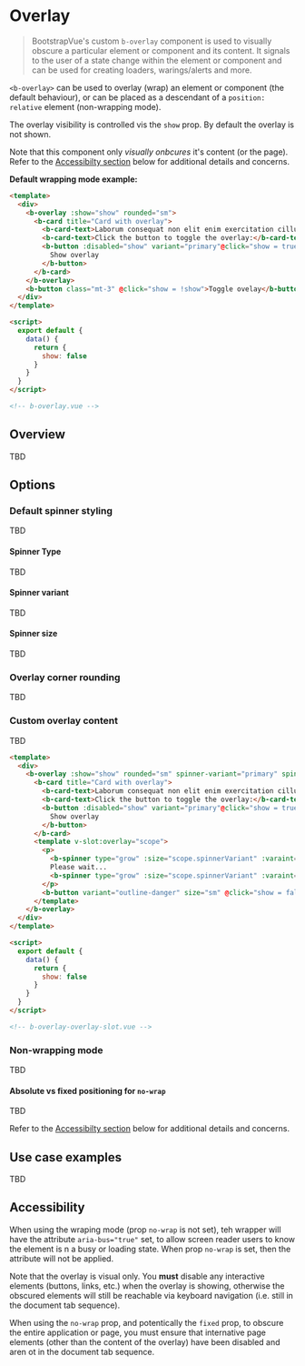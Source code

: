 # Overlay

> BootstrapVue's custom `b-overlay` component is used to visually obscure a particular element or
> component and its content. It signals to the user of a state change within the element or
> component and can be used for creating loaders, warings/alerts and more.

`<b-overlay>` can be used to overlay (wrap) an element or component (the default behaviour),
or can be placed as a descendant of a `position: relative` element (non-wrapping mode).

The overlay visibility is controlled vis the `show` prop. By default the overlay is not shown.

Note that this component only _visually onbcures_ it's content (or the page). Refer to the
[Accessibilty section](#accessibility) below for additional details and concerns.

**Default wrapping mode example:**

```html
<template>
  <div>
    <b-overlay :show="show" rounded="sm">
      <b-card title="Card with overlay">
        <b-card-text>Laborum consequat non elit enim exercitation cillum.</b-card-text>
        <b-card-text>Click the button to toggle the overlay:</b-card-text>
        <b-button :disabled="show" variant="primary"@click="show = true">
          Show overlay
        </b-button>
      </b-card>
    </b-overlay>
    <b-button class="mt-3" @click="show = !show">Toggle ovelay</b-button>
  </div>
</template>

<script>
  export default {
    data() {
      return {
        show: false
      }
    }
  }
</script>

<!-- b-overlay.vue -->
```

## Overview

TBD

## Options

### Default spinner styling

TBD

#### Spinner Type

TBD

#### Spinner variant

TBD

#### Spinner size

TBD

### Overlay corner rounding

TBD

### Custom overlay content

TBD

```html
<template>
  <div>
    <b-overlay :show="show" rounded="sm" spinner-variant="primary" spinner-small>
      <b-card title="Card with overlay">
        <b-card-text>Laborum consequat non elit enim exercitation cillum.</b-card-text>
        <b-card-text>Click the button to toggle the overlay:</b-card-text>
        <b-button :disabled="show" variant="primary"@click="show = true">
          Show overlay
        </b-button>
      </b-card>
      <template v-slot:overlay="scope">
        <p>
          <b-spinner type="grow" :size="scope.spinnerVariant" :varaint="scope.spinnerVariant"></b-spinner>
          Please wait...
          <b-spinner type="grow" :size="scope.spinnerVariant" :varaint="scope.spinnerVariant"></b-spinner>
        </p>
        <b-button variant="outline-danger" size="sm" @click="show = false">Cencel</b-button>
      </template>
    </b-overlay>
  </div>
</template>

<script>
  export default {
    data() {
      return {
        show: false
      }
    }
  }
</script>

<!-- b-overlay-overlay-slot.vue -->
```

### Non-wrapping mode

TBD

#### Absolute vs fixed positioning for `no-wrap`

TBD

Refer to the [Accessibilty section](#accessibility) below for additional details and concerns.

## Use case examples

TBD

## Accessibility

When using the wraping mode (prop `no-wrap` is not set), teh wrapper will have the attribute
`aria-bus="true"` set, to allow screen reader users to know the element is n a busy or loading
state. When prop `no-wrap` is set, then the attribute will not be applied.

Note that the overlay is visual only. You **must** disable any interactive elements (buttons, links,
etc.) when the overlay is showing, otherwise the obscured elements will still be reachable via
keyboard navigation (i.e. still in the document tab sequence).

When using the `no-wrap` prop, and potentically the `fixed` prop, to obscure the entire application or
page, you must ensure that internative page elements (other than the content of the overlay) have been
disabled and aren ot in the document tab sequence.
